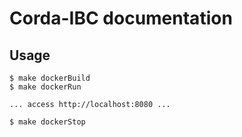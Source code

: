 # Corda-IBC documentation

## Usage
```
$ make dockerBuild
$ make dockerRun

... access http://localhost:8080 ...

$ make dockerStop
```

